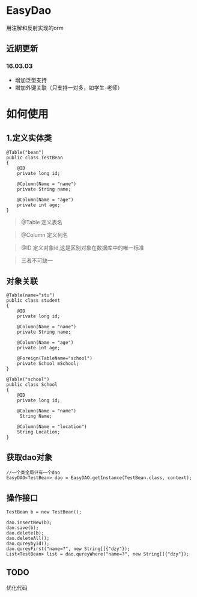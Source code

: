 # EasyDao
用注解和反射实现的orm

## 近期更新


### 16.03.03
* 增加泛型支持
* 增加外键关联（只支持一对多，如学生-老师）


# 如何使用

## 1.定义实体类
```
@Table("bean")
public class TestBean
{
    @ID
    private long id;

    @Column(Name = "name")
    private String name;

    @Column(Name = "age")
    private int age;
}
```
> @Table 定义表名

>  @Column 定义列名

> @ID 定义对象id,这是区别对象在数据库中的唯一标准

> 三者不可缺一

## 对象关联
```
@Table(name="stu")
public class student
{
    @ID
    private long id;

    @Column(Name = "name")
    private String name;

    @Column(Name = "age")
    private int age;

    @Foreign(TableName="school")
    private School mSchool;
}

@Table("school")
public class School
{
    @ID
    private long id;

    @Column(Name = "name")
     String Name;

    @Column(Name = "location")
    String Location;
}
```

## 获取dao对象
```
//一个类全局只有一个dao
EasyDAO<TestBean> dao = EasyDAO.getInstance(TestBean.class, context);
```

## 操作接口
```
TestBean b = new TestBean();

dao.insertNew(b);
dao.save(b);
dao.delete(b);
dao.deleteAll();
dao.qureybyId();
dao.qureyFirst("name=?", new String[]{"dzy"});
List<TestBean> list = dao.qureyWhere("name=?", new String[]{"dzy"});
```
## TODO
优化代码
